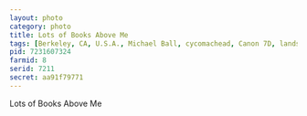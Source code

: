 ```yaml
---
layout: photo
category: photo
title: Lots of Books Above Me
tags: [Berkeley, CA, U.S.A., Michael Ball, cycomachead, Canon 7D, landscape, EF-S 10-22, Cal, UCB, UC, Doe, library, Doe Library, UC Berkeley, college, stairs, light]
pid: 7231607324
farmid: 8
serid: 7211
secret: aa91f79771
---
```


Lots of Books Above Me
